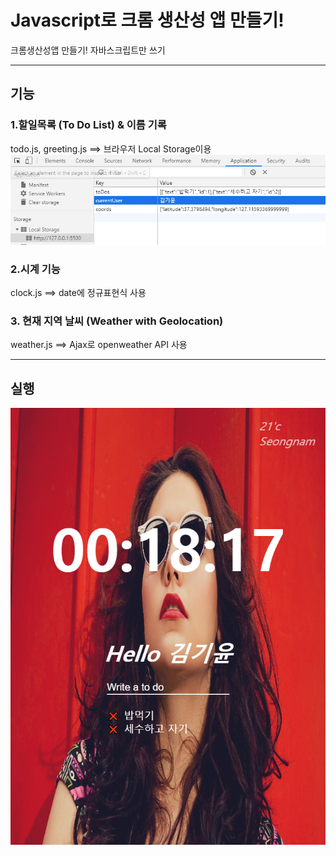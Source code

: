 # Javascript로 크롬 생산성 앱 만들기!
크롬생산성앱 만들기! 자바스크립트만 쓰기
<hr>

## 기능

### 1.할일목록 (To Do List) & 이름 기록
todo.js, greeting.js ==> 브라우저 Local Storage이용
![ex_screenshot](./images/결과1.png)

### 2.시계 기능
clock.js ==> date에 정규표현식 사용

### 3. 현재 지역 날씨 (Weather with Geolocation)
weather.js ==> Ajax로 openweather API 사용

<hr>

## 실행

![ex_screenshot](./images/결과2.png)
